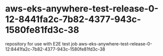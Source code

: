 # aws-eks-anywhere-test-release-0-12-8441fa2c-7b82-4377-943c-1580fe81fd3c-38
repository for use with E2E test job aws-eks-anywhere-test-release-0-12:8441fa2c-7b82-4377-943c-1580fe81fd3c-38
